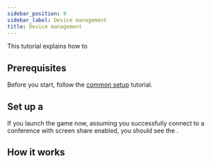 ```yaml
---
sidebar_position: 9
sidebar_label: Device management
title: Device management
---
```


This tutorial explains how to 

## Prerequisites

Before you start, follow the [common setup](common-setup) tutorial.

## Set up a 

If you launch the game now, assuming you successfully connect to a conference with screen share enabled, you should see the .

## How it works
